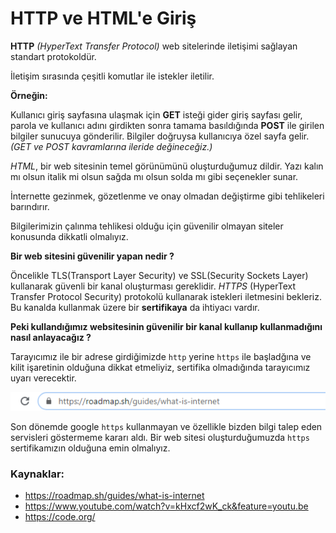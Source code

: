 # HTTP ve HTML'e Giriş

**HTTP** *(HyperText Transfer Protocol)* web sitelerinde iletişimi sağlayan standart protokoldür.

İletişim sırasında çeşitli komutlar ile istekler iletilir. 

**Örneğin:** 

Kullanıcı giriş sayfasına ulaşmak için **GET** isteği gider giriş sayfası gelir, parola ve kullanıcı adını girdikten sonra tamama basıldığında **POST** ile girilen bilgiler sunucuya gönderilir. Bilgiler doğruysa kullanıcıya özel sayfa gelir. *(GET ve POST kavramlarına ileride değineceğiz.)*

*HTML*, bir web sitesinin temel görünümünü oluşturduğumuz dildir. Yazı kalın mı olsun italik mi olsun sağda mı olsun solda mı gibi seçenekler sunar.

İnternette gezinmek, gözetlenme ve onay olmadan değiştirme gibi tehlikeleri barındırır. 

Bilgilerimizin çalınma tehlikesi olduğu için güvenilir olmayan siteler konusunda dikkatli olmalıyız. 

**Bir web sitesini güvenilir yapan nedir ?** 

Öncelikle TLS(Transport Layer Security) ve SSL(Security Sockets Layer) kullanarak güvenli bir kanal oluşturması gereklidir. *HTTPS* (HyperText Transfer Protocol Security) protokolü kullanarak istekleri iletmesini bekleriz. Bu kanalda kullanmak üzere bir **sertifikaya** da ihtiyacı vardır. 

**Peki kullandığımız websitesinin güvenilir bir kanal kullanıp kullanmadığını nasıl anlayacağız ?**

Tarayıcımız ile bir adrese girdiğimizde `http` yerine `https` ile başladğına ve kilit işaretinin olduğuna dikkat etmeliyiz, sertifika olmadığında tarayıcımız uyarı verecektir.

![web_security](https://raw.githubusercontent.com/Kodluyoruz/taskforce/main/basics-for-everyone/http-html-giris/figures/web_security.png)

Son dönemde google `https` kullanmayan ve özellikle bizden bilgi talep eden servisleri göstermeme kararı aldı. Bir web sitesi oluşturduğumuzda `https` sertifikamızın olduğuna emin olmalıyız. 

### Kaynaklar:
- https://roadmap.sh/guides/what-is-internet
- https://www.youtube.com/watch?v=kHxcf2wK_ck&feature=youtu.be
- https://code.org/

